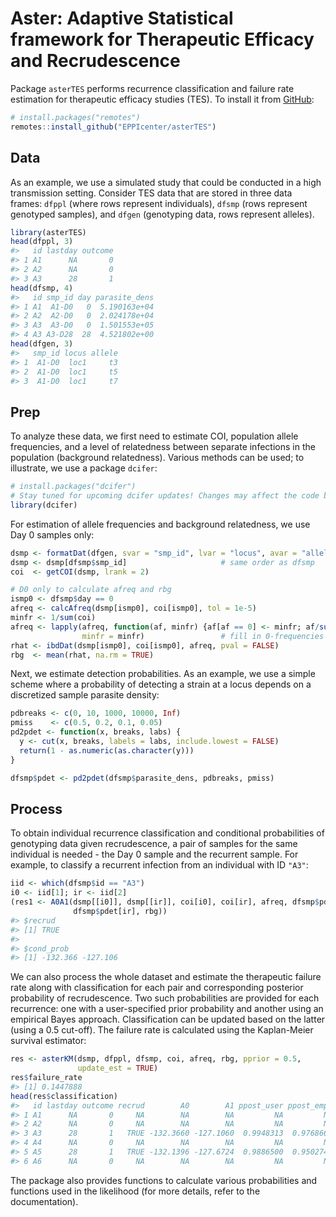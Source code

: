 
<!-- README.md is generated from README.Rmd. Please edit that file -->

# Aster: Adaptive Statistical framework for Therapeutic Efficacy and Recrudescence

Package `asterTES` performs recurrence classification and failure rate
estimation for therapeutic efficacy studies (TES). To install it from
[GitHub](https://github.com/):

``` r
# install.packages("remotes")
remotes::install_github("EPPIcenter/asterTES")
```

## Data

As an example, we use a simulated study that could be conducted in a
high transmission setting. Consider TES data that are stored in three
data frames: `dfppl` (where rows represent individuals), `dfsmp` (rows
represent genotyped samples), and `dfgen` (genotyping data, rows
represent alleles).

``` r
library(asterTES)
head(dfppl, 3)
#>   id lastday outcome
#> 1 A1      NA       0
#> 2 A2      NA       0
#> 3 A3      28       1
head(dfsmp, 4)
#>   id smp_id day parasite_dens
#> 1 A1  A1-D0   0  5.190163e+04
#> 2 A2  A2-D0   0  2.024178e+04
#> 3 A3  A3-D0   0  1.501553e+05
#> 4 A3 A3-D28  28  4.521802e+00
head(dfgen, 3)
#>   smp_id locus allele
#> 1  A1-D0  loc1     t3
#> 2  A1-D0  loc1     t5
#> 3  A1-D0  loc1     t7
```

## Prep

To analyze these data, we first need to estimate COI, population allele
frequencies, and a level of relatedness between separate infections in
the population (background relatedness). Various methods can be used; to
illustrate, we use a package `dcifer`:

``` r
# install.packages("dcifer")
# Stay tuned for upcoming dcifer updates! Changes may affect the code below
library(dcifer)
```

For estimation of allele frequencies and background relatedness, we use
Day 0 samples only:

``` r
dsmp <- formatDat(dfgen, svar = "smp_id", lvar = "locus", avar = "allele")
dsmp <- dsmp[dfsmp$smp_id]                     # same order as dfsmp
coi  <- getCOI(dsmp, lrank = 2)

# D0 only to calculate afreq and rbg
ismp0 <- dfsmp$day == 0
afreq <- calcAfreq(dsmp[ismp0], coi[ismp0], tol = 1e-5)
minfr <- 1/sum(coi)
afreq <- lapply(afreq, function(af, minfr) {af[af == 0] <- minfr; af/sum(af)},
                minfr = minfr)                 # fill in 0-frequencies
rhat <- ibdDat(dsmp[ismp0], coi[ismp0], afreq, pval = FALSE)
rbg  <- mean(rhat, na.rm = TRUE)
```

Next, we estimate detection probabilities. As an example, we use a
simple scheme where a probability of detecting a strain at a locus
depends on a discretized sample parasite density:

``` r
pdbreaks <- c(0, 10, 1000, 10000, Inf)
pmiss    <- c(0.5, 0.2, 0.1, 0.05)
pd2pdet <- function(x, breaks, labs) {
  y <- cut(x, breaks, labels = labs, include.lowest = FALSE)
  return(1 - as.numeric(as.character(y)))
}

dfsmp$pdet <- pd2pdet(dfsmp$parasite_dens, pdbreaks, pmiss)
```

## Process

To obtain individual recurrence classification and conditional
probabilities of genotyping data given recrudescence, a pair of samples
for the same individual is needed - the Day 0 sample and the recurrent
sample. For example, to classify a recurrent infection from an
individual with ID `"A3"`:

``` r
iid <- which(dfsmp$id == "A3")
i0 <- iid[1]; ir <- iid[2]
(res1 <- A0A1(dsmp[[i0]], dsmp[[ir]], coi[i0], coi[ir], afreq, dfsmp$pdet[i0],
              dfsmp$pdet[ir], rbg))
#> $recrud
#> [1] TRUE
#> 
#> $cond_prob
#> [1] -132.366 -127.106
```

We can also process the whole dataset and estimate the therapeutic
failure rate along with classification for each pair and corresponding
posterior probability of recrudescence. Two such probabilities are
provided for each recurrence: one with a user-specified prior
probability and another using an empirical Bayes approach.
Classification can be updated based on the latter (using a 0.5 cut-off).
The failure rate is calculated using the Kaplan-Meier survival
estimator:

``` r
res <- asterKM(dsmp, dfppl, dfsmp, coi, afreq, rbg, pprior = 0.5, 
               update_est = TRUE)
res$failure_rate
#> [1] 0.1447888
head(res$classification)
#>   id lastday outcome recrud        A0        A1 ppost_user ppost_empB
#> 1 A1      NA       0     NA        NA        NA         NA         NA
#> 2 A2      NA       0     NA        NA        NA         NA         NA
#> 3 A3      28       1   TRUE -132.3660 -127.1060  0.9948313  0.9768664
#> 4 A4      NA       0     NA        NA        NA         NA         NA
#> 5 A5      28       1   TRUE -132.1396 -127.6724  0.9886500  0.9502748
#> 6 A6      NA       0     NA        NA        NA         NA         NA
```

The package also provides functions to calculate various probabilities
and functions used in the likelihood (for more details, refer to the
documentation).

